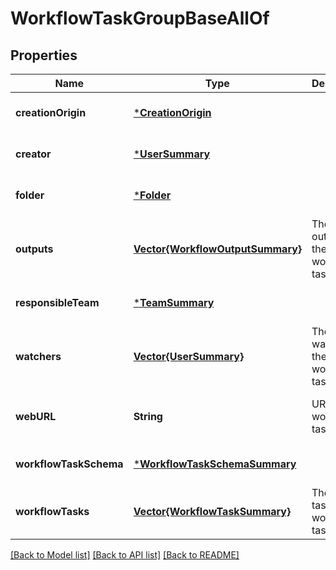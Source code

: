 # WorkflowTaskGroupBaseAllOf


## Properties
Name | Type | Description | Notes
------------ | ------------- | ------------- | -------------
**creationOrigin** | [***CreationOrigin**](CreationOrigin.md) |  | [optional] [default to nothing]
**creator** | [***UserSummary**](UserSummary.md) |  | [optional] [default to nothing]
**folder** | [***Folder**](Folder.md) |  | [optional] [default to nothing]
**outputs** | [**Vector{WorkflowOutputSummary}**](WorkflowOutputSummary.md) | The outputs of the workflow task group | [optional] [default to nothing]
**responsibleTeam** | [***TeamSummary**](TeamSummary.md) |  | [optional] [default to nothing]
**watchers** | [**Vector{UserSummary}**](UserSummary.md) | The users watching the workflow task group | [optional] [default to nothing]
**webURL** | **String** | URL of the workflow task group | [optional] [readonly] [default to nothing]
**workflowTaskSchema** | [***WorkflowTaskSchemaSummary**](WorkflowTaskSchemaSummary.md) |  | [optional] [default to nothing]
**workflowTasks** | [**Vector{WorkflowTaskSummary}**](WorkflowTaskSummary.md) | The input tasks to the workflow task group | [optional] [default to nothing]


[[Back to Model list]](../README.md#models) [[Back to API list]](../README.md#api-endpoints) [[Back to README]](../README.md)


